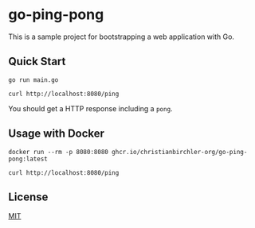 # go-ping-pong
This is a sample project for bootstrapping a web application with Go.

## Quick Start

``` shell
go run main.go
```

``` shell
curl http://localhost:8080/ping
```

You should get a HTTP response including a `pong`.

## Usage with Docker

``` shell
docker run --rm -p 8080:8080 ghcr.io/christianbirchler-org/go-ping-pong:latest
```

``` shell
curl http://localhost:8080/ping
```

## License
[MIT](./LICENSE.txt)
